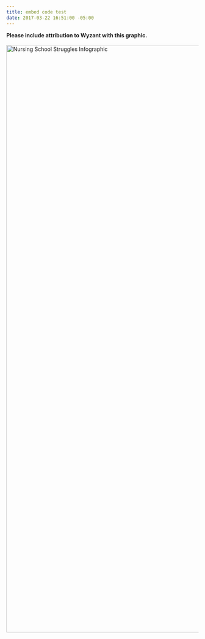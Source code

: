 ```yaml
---
title: embed code test
date: 2017-03-22 16:51:00 -05:00
---
```


<p><strong>Please include attribution to Wyzant with this graphic.</strong><br /><br /><a href="https://www.wyzant.com/blog/the-nursing-school-struggle/"><img src="https://www.wyzant.com/blog/uploads/nursing_infographic_v10%20(1).jpg" alt="Nursing School Struggles Infographic" width="1534px" border="0" /></a></p>